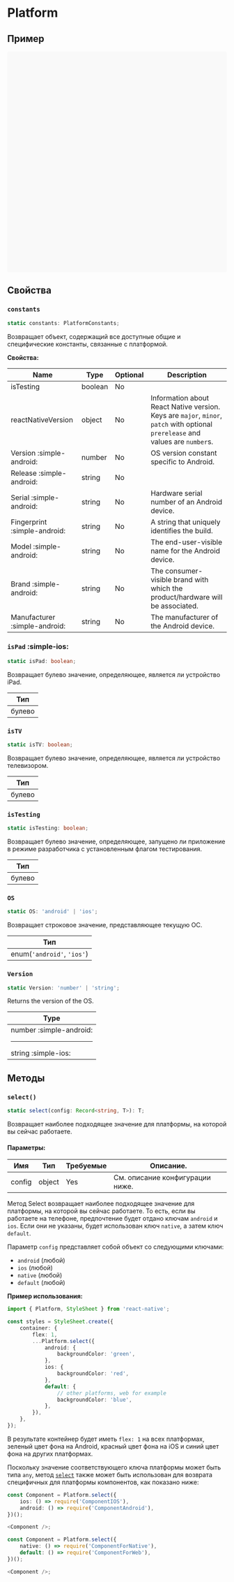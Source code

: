 # Platform

## Пример

<div data-snack-id="@bndby/platform-api-example" data-snack-platform="web" data-snack-preview="true" data-snack-theme="light" style="overflow:hidden;background:#F9F9F9;border:1px solid var(--color-border);border-radius:4px;height:505px;width:100%"></div>

## Свойства

### `constants`

```ts
static constants: PlatformConstants;
```

Возвращает объект, содержащий все доступные общие и специфические константы, связанные с платформой.

**Свойства:**

| Name                          | Type    | Optional | Description                                                                                                                     |
| ----------------------------- | ------- | -------- | ------------------------------------------------------------------------------------------------------------------------------- |
| isTesting                     | boolean | No       |                                                                                                                                 |
| reactNativeVersion            | object  | No       | Information about React Native version. Keys are `major`, `minor`, `patch` with optional `prerelease` and values are `number`s. |
| Version :simple-android:      | number  | No       | OS version constant specific to Android.                                                                                        |
| Release :simple-android:      | string  | No       |                                                                                                                                 |
| Serial :simple-android:       | string  | No       | Hardware serial number of an Android device.                                                                                    |
| Fingerprint :simple-android:  | string  | No       | A string that uniquely identifies the build.                                                                                    |
| Model :simple-android:        | string  | No       | The end-user-visible name for the Android device.                                                                               |
| Brand :simple-android:        | string  | No       | The consumer-visible brand with which the product/hardware will be associated.                                                  |
| Manufacturer :simple-android: | string  | No       | The manufacturer of the Android device.                                                                                         |

### `isPad` :simple-ios:

```ts
static isPad: boolean;
```

Возвращает булево значение, определяющее, является ли устройство iPad.

| Тип    |
| ------ |
| булево |

### `isTV`

```ts
static isTV: boolean;
```

Возвращает булево значение, определяющее, является ли устройство телевизором.

| Тип    |
| ------ |
| булево |

### `isTesting`

```ts
static isTesting: boolean;
```

Возвращает булево значение, определяющее, запущено ли приложение в режиме разработчика с установленным флагом тестирования.

| Тип    |
| ------ |
| булево |

### `OS`

```ts
static OS: 'android' | 'ios';
```

Возвращает строковое значение, представляющее текущую ОС.

| Тип                        |
| -------------------------- |
| enum(`'android'`, `'ios'`) |

### `Version`

```ts
static Version: 'number' | 'string';
```

Returns the version of the OS.

| Type                                             |
| ------------------------------------------------ |
| number :simple-android:<hr />string :simple-ios: |

## Методы

### `select()`

```ts
static select(config: Record<string, T>): T;
```

Возвращает наиболее подходящее значение для платформы, на которой вы сейчас работаете.

#### Параметры:

| Имя    | Тип    | Требуемые | Описание.                       |
| ------ | ------ | --------- | ------------------------------- |
| config | object | Yes       | См. описание конфигурации ниже. |

Метод Select возвращает наиболее подходящее значение для платформы, на которой вы сейчас работаете. То есть, если вы работаете на телефоне, предпочтение будет отдано ключам `android` и `ios`. Если они не указаны, будет использован ключ `native`, а затем ключ `default`.

Параметр `config` представляет собой объект со следующими ключами:

-   `android` (любой)
-   `ios` (любой)
-   `native` (любой)
-   `default` (любой)

**Пример использования:**

```ts
import { Platform, StyleSheet } from 'react-native';

const styles = StyleSheet.create({
    container: {
        flex: 1,
        ...Platform.select({
            android: {
                backgroundColor: 'green',
            },
            ios: {
                backgroundColor: 'red',
            },
            default: {
                // other platforms, web for example
                backgroundColor: 'blue',
            },
        }),
    },
});
```

В результате контейнер будет иметь `flex: 1` на всех платформах, зеленый цвет фона на Android, красный цвет фона на iOS и синий цвет фона на других платформах.

Поскольку значение соответствующего ключа платформы может быть типа `any`, метод [`select`](platform.md#select) также может быть использован для возврата специфичных для платформы компонентов, как показано ниже:

```ts
const Component = Platform.select({
    ios: () => require('ComponentIOS'),
    android: () => require('ComponentAndroid'),
})();

<Component />;
```

```ts
const Component = Platform.select({
    native: () => require('ComponentForNative'),
    default: () => require('ComponentForWeb'),
})();

<Component />;
```
